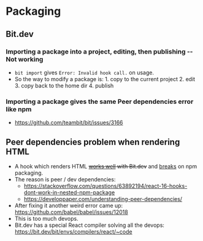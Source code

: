 # Packaging

## Bit.dev

### Importing a package into a project, editing, then publishing -- Not working

- `bit import` gives `Error: Invalid hook call.` on usage.
- So the way to modify a package is: 1. copy to the current project 2. edit 3. copy back to the home dir 4. publish

### Importing a package gives the same Peer dependencies error like npm

- https://github.com/teambit/bit/issues/3166

## Peer dependencies problem when rendering HTML

- A hook which renders HTML ~~[works well](https://github.com/osequi/react-css-perspective/blob/master/src/components/SquareMove/SquareMove.js) with Bit.dev~~ and [breaks](https://github.com/osequi/use-controls) on npm packaging.
- The reason is peer / dev dependencies:
  - https://stackoverflow.com/questions/63892194/react-16-hooks-dont-work-in-nested-npm-package
  - https://developpaper.com/understanding-peer-dependencies/
- After fixing it another weird error came up: https://github.com/babel/babel/issues/12018
- This is too much devops.
- Bit.dev has a special React compiler solving all the devops: https://bit.dev/bit/envs/compilers/react/~code

